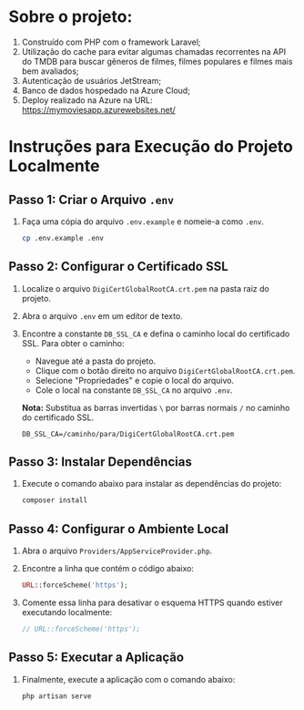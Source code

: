 # Sobre o projeto:
1. Construído com PHP com o framework Laravel;
2. Utilização do cache para evitar algumas chamadas recorrentes na API do TMDB para buscar gêneros de filmes, filmes populares e filmes mais bem avaliados;
3. Autenticação de usuários JetStream;
4. Banco de dados hospedado na Azure Cloud;
5. Deploy realizado na Azure na URL: https://mymoviesapp.azurewebsites.net/

# Instruções para Execução do Projeto Localmente
## Passo 1: Criar o Arquivo `.env`

1. Faça uma cópia do arquivo `.env.example` e nomeie-a como `.env`.

    ```bash
    cp .env.example .env
    ```

## Passo 2: Configurar o Certificado SSL

1. Localize o arquivo `DigiCertGlobalRootCA.crt.pem` na pasta raiz do projeto.

2. Abra o arquivo `.env` em um editor de texto.

3. Encontre a constante `DB_SSL_CA` e defina o caminho local do certificado SSL. Para obter o caminho:
   - Navegue até a pasta do projeto.
   - Clique com o botão direito no arquivo `DigiCertGlobalRootCA.crt.pem`.
   - Selecione "Propriedades" e copie o local do arquivo.
   - Cole o local na constante `DB_SSL_CA` no arquivo `.env`.

   **Nota:** Substitua as barras invertidas `\` por barras normais `/` no caminho do certificado SSL.

    ```env
    DB_SSL_CA=/caminho/para/DigiCertGlobalRootCA.crt.pem
    ```

## Passo 3: Instalar Dependências

1. Execute o comando abaixo para instalar as dependências do projeto:

    ```bash
    composer install
    ```

## Passo 4: Configurar o Ambiente Local

1. Abra o arquivo `Providers/AppServiceProvider.php`.

2. Encontre a linha que contém o código abaixo:

    ```php
    URL::forceScheme('https');
    ```

3. Comente essa linha para desativar o esquema HTTPS quando estiver executando localmente:

    ```php
    // URL::forceScheme('https');
    ```

## Passo 5: Executar a Aplicação

1. Finalmente, execute a aplicação com o comando abaixo:

    ```bash
    php artisan serve
    ```


